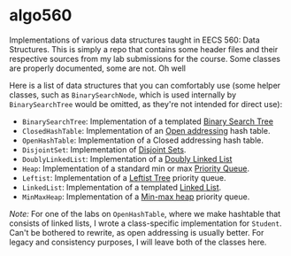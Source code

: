 # algo560
Implementations of various data structures taught in EECS 560: Data Structures. 
This is simply a repo that contains some header files and their respective 
sources from my lab submissions for the course. Some classes are properly 
documented, some are not. Oh well

Here is a list of data structures that you can comfortably use
(some helper classes, such as `BinarySearchNode`, which is used internally
by `BinarySearchTree` would be omitted, as they're not intended for direct use):

- `BinarySearchTree`: Implementation of a templated
  [Binary Search Tree](https://en.wikipedia.org/wiki/Binary_search_tree)
- `ClosedHashTable`: Implementation of an 
  [Open addressing](https://en.wikipedia.org/wiki/Open_addressing) hash table.
- `OpenHashTable`: Implementation of a Closed addressing hash table.
- `DisjointSet`: Implementation of [Disjoint Sets](https://en.wikipedia.org/wiki/Disjoint_sets).
- `DoublyLinkedList`: Implementation of a 
  [Doubly Linked List](https://en.wikipedia.org/wiki/Doubly_linked_list.)
- `Heap`: Implementation of a standard min or max 
  [Priority Queue](https://en.wikipedia.org/wiki/Priority_queue).
- `Leftist`: Implementation of a [Leftist Tree](https://en.wikipedia.org/wiki/Leftist_tree)
  priority queue.
- `LinkedList`: Implementation of a templated [Linked List](https://en.wikipedia.org/wiki/Linked_list).
- `MinMaxHeap`: Implementation of a [Min-max heap](https://en.wikipedia.org/wiki/Min-max_heap)
  priority queue.

*Note:* For one of the labs on `OpenHashTable`, where we make hashtable that consists
of linked lists, I wrote a class-specific implementation for `Student`. Can't be bothered
to rewrite, as open addressing is usually better. For legacy and consistency purposes, I 
will leave both of the classes here.
